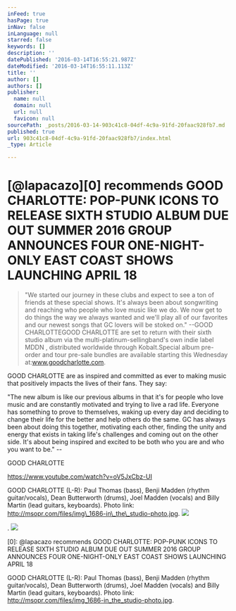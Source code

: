 ```yaml
---
inFeed: true
hasPage: true
inNav: false
inLanguage: null
starred: false
keywords: []
description: ''
datePublished: '2016-03-14T16:55:21.987Z'
dateModified: '2016-03-14T16:55:11.113Z'
title: ''
author: []
authors: []
publisher:
  name: null
  domain: null
  url: null
  favicon: null
sourcePath: _posts/2016-03-14-903c41c8-04df-4c9a-91fd-20faac928fb7.md
published: true
url: 903c41c8-04df-4c9a-91fd-20faac928fb7/index.html
_type: Article

---
```

# [@lapacazo][0] recommends GOOD CHARLOTTE: POP-PUNK ICONS TO RELEASE SIXTH STUDIO ALBUM DUE OUT SUMMER 2016 GROUP ANNOUNCES FOUR ONE-NIGHT-ONLY EAST COAST SHOWS LAUNCHING APRIL 18

> "We started our journey in these clubs and expect to see a ton of friends at these special shows. It's always been about songwriting and reaching who people who love music like we do. We now get to do things the way we always wanted and we'll play all of our favorites and our newest songs that GC lovers will be stoked on." --GOOD CHARLOTTEGOOD CHARLOTTE are set to return with their sixth studio album via the multi-platinum-sellingband's own indie label MDDN , distributed worldwide through Kobalt.Special album pre-order and tour pre-sale bundles are available starting this Wednesday at:www.goodcharlotte.com.

GOOD CHARLOTTE are as inspired and committed as ever to making music that positively impacts the lives of their fans. They say:

"The new album is like our previous albums in that it's for people who love music and are constantly motivated and trying to live a rad life. Everyone has something to prove to themselves, waking up every day and deciding to change their life for the better and help others do the same. GC has always been about doing this together, motivating each other, finding the unity and energy that exists in taking life's challenges and coming out on the other side. It's about being inspired and excited to be both who you are and who you want to be." --

GOOD CHARLOTTE

https://www.youtube.com/watch?v=oV5JxCbz-UI

GOOD CHARLOTTE (L-R): Paul Thomas (bass), Benji Madden (rhythm guitar/vocals), Dean Butterworth (drums), Joel Madden (vocals) and Billy Martin (lead guitars, keyboards). Photo link: http://msopr.com/files/img\_1686-in\_the\_studio-photo.jpg.
![](https://the-grid-user-content.s3-us-west-2.amazonaws.com/47b30ee4-1e24-4943-a99c-1652ba56e7f4.jpg)

.
![](https://the-grid-user-content.s3-us-west-2.amazonaws.com/bf9c6ecd-543c-4ee1-b209-dce5d39ad739.jpg)

[0]: @lapacazo recommends GOOD CHARLOTTE: POP-PUNK ICONS TO RELEASE SIXTH STUDIO ALBUM DUE OUT SUMMER 2016 GROUP ANNOUNCES FOUR ONE-NIGHT-ONLY EAST COAST SHOWS LAUNCHING APRIL 18

GOOD CHARLOTTE (L-R): Paul Thomas (bass), Benji Madden (rhythm guitar/vocals), Dean Butterworth (drums), Joel Madden (vocals) and Billy Martin (lead guitars, keyboards). Photo link: http://msopr.com/files/img_1686-in_the_studio-photo.jpg.